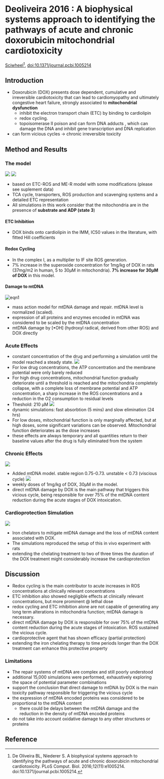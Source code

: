 # Deoliveira 2016 : A biophysical systems approach to identifying the pathways of acute and chronic doxorubicin mitochondrial cardiotoxicity


[Sciwheel](https://sciwheel.com/work/#/items/3315532)[^DeOliveira2016], [doi:10.1371/journal.pcbi.1005214](https://journals.plos.org/ploscompbiol/article?id=10.1371/journal.pcbi.1005214)

<!--more-->

## Introduction

* Doxorubicin (DOX) presents dose dependent, cumulative and irreversible cardiotoxicity that can lead to cardiomyopathy and ultimately congestive heart failure, strongly associated to **mitochondrial dysfunction**
    * inhibit the electron transport chain (ETC) by binding to cardiolipin
    * redox cycling.
    * topoisomerase II poison and can form DNA adducts , which can damage the DNA and inhibit gene transcription and DNA replication
* can form vicious cycles  -> chronic irreversible toxicity

## Method and Results

### The model

![](https://journals.plos.org/ploscompbiol/article/file?id=10.1371/journal.pcbi.1005214.g001&type=large)
![](https://journals.plos.org/ploscompbiol/article/file?id=10.1371/journal.pcbi.1005214.g007&type=large)
* based on ETC-ROS and ME-R model with some modifications (please see suplement data)
* TCA cycle, transporters, ROS production and scavenging systems and a detailed ETC representation
* All simulations in this work consider that the mitochondria are in the presence of **substrate and ADP (state 3**)

#### ETC Inhibition

* DOX binds onto cardiolipin in the IMM, IC50 values in the literature, with fitted Hill coefficients

#### Redox Cycling

* In the complex I, as a multiplier to IF site ROS generation.
* 7% increase in the superoxide concentration for 1mg/kg of DOX in rats (37mg/m2 in human, 5 to 30μM in mitochondria).  **7% increase for 30μM of DOX** in this model.

#### Damage to mtDNA

![eqn1](https://user-images.githubusercontent.com/40054455/86617155-6d48e380-bfe9-11ea-8fa0-e721a26ae269.png)
* mass action model for mtDNA damage and repair. mtDNA level is normalized (scaled).
* expression of all proteins and enzymes encoded in mtDNA was considered to be scaled by the mtDNA concentration
* mtDNA damage by [•OH] (hydroxyl radical, derived from other ROS) and DOX directly

### Acute Effects

* constant concentration of the drug and performing a simulation until the model reached a steady state.
![](https://journals.plos.org/ploscompbiol/article/file?id=10.1371/journal.pcbi.1005214.g002&type=large)
* For low drug concentrations, the ATP concentration and the membrane potential were only barely reduced
* For high drug concentrations, mitochondrial function gradually deteriorate until a threshold is reached and the mitochondria completely collapse, with a complete loss of membrane potential and ATP concentration, a sharp increase in the ROS concentrations and a reduction in the O2 consumption to residual levels
* Theshold: 210 μM
![](https://journals.plos.org/ploscompbiol/article/file?id=10.1371/journal.pcbi.1005214.g003&type=large)
* dynamic simulations: fast absorbtion (5 mins) and slow elimination (24 hrs)
* For low doses, mitochondrial function is only marginally affected, but at high doses, some significant variations can be observed. Mitochondrial function deteriorates as the dose increases
* these effects are always temporary and all quantities return to their baseline values after the drug is fully eliminated from the system

### Chronic Effects

![](https://journals.plos.org/ploscompbiol/article/file?id=10.1371/journal.pcbi.1005214.g004&type=large)
* Added mtDNA model.  stable region 0.75-0.73. unstable < 0.73 (viscious cycle)
![](https://journals.plos.org/ploscompbiol/article/file?id=10.1371/journal.pcbi.1005214.g005&type=large)
* weekly doses of 1mg/kg of DOX, 30μM in the model.
* direct mtDNA damage by DOX is the main pathway that triggers this vicious cycle, being responsible for over 75% of the mtDNA content reduction during the acute stages of DOX intoxication.

### Cardioprotection Simulation

![](https://journals.plos.org/ploscompbiol/article/file?id=10.1371/journal.pcbi.1005214.g006&type=large)
* Iron chelators to mitigate mtDNA damage and the loss of mtDNA content associated with DOX.
* The simulations reproduced the setup of this in vivo experiment with rats
* extending the chelating treatment to two of three times the duration of the DOX treatment might considerably increase the cardioprotection

## Discussion

* Redox cycling is the main contributor to acute increases in ROS concentrations at clinically relevant concentrations
* ETC inhibition also showed negligible effects at clinically relevant concentrations, but more prominent @ lethal dose
* redox cycling and ETC inhibition alone are not capable of generating any long term alterations in mitochondria function; mtDNA damage is necessary.
* direct mtDNA damage by DOX is responsible for over 75% of the mtDNA content reduction during the acute stages of intoxication. ROS sustained the vicious cycle.
* cardioprotective agent that has shown efficacy (partial protection)
* extending the iron chelating therapy to time periods longer than the DOX treatment can enhance this protective property


### Limitations

* The repair systems of mtDNA are complex and still poorly understood
* additional 15,000 simulations were performed, exhaustively exploring the space of potential parameter combinations
* support the conclusion that direct damage to mtDNA by DOX is the main toxicity pathway responsible for triggering the vicious cycle
* the expression of mtDNA encoded proteins was considered to be proportional to the mtDNA content
    * there could be delays between the mtDNA damage and the reduction in the density of mtDNA encoded proteins
* do not take into account oxidative damage to any other structures or proteins

## Reference

[^DeOliveira2016]: De Oliveira BL, Niederer S. A biophysical systems approach to identifying the pathways of acute and chronic doxorubicin mitochondrial cardiotoxicity. PLoS Comput. Biol. 2016;12(11):e1005214. doi:10.1371/journal.pcbi.1005214.

